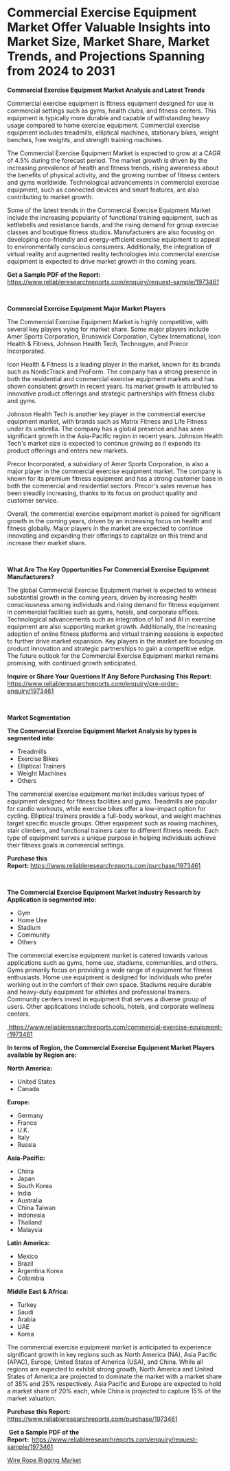 <p><h1>Commercial Exercise Equipment Market Offer Valuable Insights into Market Size, Market Share, Market Trends, and Projections Spanning from 2024 to 2031</h1></p><p><strong>Commercial Exercise Equipment Market Analysis and Latest Trends</strong></p>
<p><p>Commercial exercise equipment is fitness equipment designed for use in commercial settings such as gyms, health clubs, and fitness centers. This equipment is typically more durable and capable of withstanding heavy usage compared to home exercise equipment. Commercial exercise equipment includes treadmills, elliptical machines, stationary bikes, weight benches, free weights, and strength training machines.</p><p>The Commercial Exercise Equipment Market is expected to grow at a CAGR of 4.5% during the forecast period. The market growth is driven by the increasing prevalence of health and fitness trends, rising awareness about the benefits of physical activity, and the growing number of fitness centers and gyms worldwide. Technological advancements in commercial exercise equipment, such as connected devices and smart features, are also contributing to market growth.</p><p>Some of the latest trends in the Commercial Exercise Equipment Market include the increasing popularity of functional training equipment, such as kettlebells and resistance bands, and the rising demand for group exercise classes and boutique fitness studios. Manufacturers are also focusing on developing eco-friendly and energy-efficient exercise equipment to appeal to environmentally conscious consumers. Additionally, the integration of virtual reality and augmented reality technologies into commercial exercise equipment is expected to drive market growth in the coming years.</p></p>
<p><strong>Get a Sample PDF of the Report:&nbsp;</strong> <a href="https://www.reliableresearchreports.com/enquiry/request-sample/1973461">https://www.reliableresearchreports.com/enquiry/request-sample/1973461</a></p>
<p>&nbsp;</p>
<p><strong>Commercial Exercise Equipment Major Market Players</strong></p>
<p><p>The Commercial Exercise Equipment Market is highly competitive, with several key players vying for market share. Some major players include Amer Sports Corporation, Brunswick Corporation, Cybex International, Icon Health & Fitness, Johnson Health Tech, Technogym, and Precor Incorporated.</p><p>Icon Health & Fitness is a leading player in the market, known for its brands such as NordicTrack and ProForm. The company has a strong presence in both the residential and commercial exercise equipment markets and has shown consistent growth in recent years. Its market growth is attributed to innovative product offerings and strategic partnerships with fitness clubs and gyms.</p><p>Johnson Health Tech is another key player in the commercial exercise equipment market, with brands such as Matrix Fitness and Life Fitness under its umbrella. The company has a global presence and has seen significant growth in the Asia-Pacific region in recent years. Johnson Health Tech's market size is expected to continue growing as it expands its product offerings and enters new markets.</p><p>Precor Incorporated, a subsidiary of Amer Sports Corporation, is also a major player in the commercial exercise equipment market. The company is known for its premium fitness equipment and has a strong customer base in both the commercial and residential sectors. Precor's sales revenue has been steadily increasing, thanks to its focus on product quality and customer service.</p><p>Overall, the commercial exercise equipment market is poised for significant growth in the coming years, driven by an increasing focus on health and fitness globally. Major players in the market are expected to continue innovating and expanding their offerings to capitalize on this trend and increase their market share.</p></p>
<p>&nbsp;</p>
<p><strong>What Are The Key Opportunities For Commercial Exercise Equipment Manufacturers?</strong></p>
<p><p>The global Commercial Exercise Equipment market is expected to witness substantial growth in the coming years, driven by increasing health consciousness among individuals and rising demand for fitness equipment in commercial facilities such as gyms, hotels, and corporate offices. Technological advancements such as integration of IoT and AI in exercise equipment are also supporting market growth. Additionally, the increasing adoption of online fitness platforms and virtual training sessions is expected to further drive market expansion. Key players in the market are focusing on product innovation and strategic partnerships to gain a competitive edge. The future outlook for the Commercial Exercise Equipment market remains promising, with continued growth anticipated.</p></p>
<p><strong>Inquire or Share Your Questions If Any Before Purchasing This Report:</strong> <a href="https://www.reliableresearchreports.com/enquiry/pre-order-enquiry/1973461">https://www.reliableresearchreports.com/enquiry/pre-order-enquiry/1973461</a></p>
<p>&nbsp;</p>
<p><strong>Market Segmentation</strong></p>
<p><strong>The Commercial Exercise Equipment Market Analysis by types is segmented into:</strong></p>
<p><ul><li>Treadmills</li><li>Exercise Bikes</li><li>Elliptical Trainers</li><li>Weight Machines</li><li>Others</li></ul></p>
<p><p>The commercial exercise equipment market includes various types of equipment designed for fitness facilities and gyms. Treadmills are popular for cardio workouts, while exercise bikes offer a low-impact option for cycling. Elliptical trainers provide a full-body workout, and weight machines target specific muscle groups. Other equipment such as rowing machines, stair climbers, and functional trainers cater to different fitness needs. Each type of equipment serves a unique purpose in helping individuals achieve their fitness goals in commercial settings.</p></p>
<p><strong>Purchase this Report:&nbsp;</strong><a href="https://www.reliableresearchreports.com/purchase/1973461">https://www.reliableresearchreports.com/purchase/1973461</a></p>
<p>&nbsp;</p>
<p><strong>The Commercial Exercise Equipment Market Industry Research by Application is segmented into:</strong></p>
<p><ul><li>Gym</li><li>Home Use</li><li>Stadium</li><li>Community</li><li>Others</li></ul></p>
<p><p>The commercial exercise equipment market is catered towards various applications such as gyms, home use, stadiums, communities, and others. Gyms primarily focus on providing a wide range of equipment for fitness enthusiasts. Home use equipment is designed for individuals who prefer working out in the comfort of their own space. Stadiums require durable and heavy-duty equipment for athletes and professional trainers. Community centers invest in equipment that serves a diverse group of users. Other applications include schools, hotels, and corporate wellness centers.</p></p>
<p><a href="https://www.reliableresearchreports.com/commercial-exercise-equipment-r1973461">&nbsp;https://www.reliableresearchreports.com/commercial-exercise-equipment-r1973461</a></p>
<p><strong>In terms of Region, the Commercial Exercise Equipment Market Players available by Region are:</strong></p>
<p>
    <p> <strong> North America: </strong>
        <ul>
            <li>United States</li>
            <li>Canada</li>
        </ul>
        </p> 
    <p> <strong> Europe: </strong>
        <ul>
            <li>Germany</li>
            <li>France</li>
            <li>U.K.</li>
            <li>Italy</li>
            <li>Russia</li>
        </ul>
        </p> 
    <p> <strong> Asia-Pacific: </strong>
        <ul>
            <li>China</li>
            <li>Japan</li>
            <li>South Korea</li>
            <li>India</li>
            <li>Australia</li>
            <li>China Taiwan</li>
            <li>Indonesia</li>
            <li>Thailand</li>
            <li>Malaysia</li>
        </ul>
        </p> 
    <p> <strong> Latin America: </strong>
        <ul>
            <li>Mexico</li>
            <li>Brazil</li>
            <li>Argentina Korea</li>
            <li>Colombia</li>
        </ul>
        </p> 
    <p> <strong> Middle East & Africa: </strong>
        <ul>
            <li>Turkey</li>
            <li>Saudi</li>
            <li>Arabia</li>
            <li>UAE</li>
            <li>Korea</li>
        </ul>
    </p>
    </p>
<p><p>The commercial exercise equipment market is anticipated to experience significant growth in key regions such as North America (NA), Asia Pacific (APAC), Europe, United States of America (USA), and China. While all regions are expected to exhibit strong growth, North America and United States of America are projected to dominate the market with a market share of 35% and 25% respectively. Asia Pacific and Europe are expected to hold a market share of 20% each, while China is projected to capture 15% of the market valuation.</p></p>
<p><strong>Purchase this Report: </strong><a href="https://www.reliableresearchreports.com/purchase/1973461">https://www.reliableresearchreports.com/purchase/1973461</a></p>
<p>&nbsp;<strong>Get a Sample PDF of the Report:&nbsp;&nbsp;</strong><a href="https://www.reliableresearchreports.com/enquiry/request-sample/1973461">https://www.reliableresearchreports.com/enquiry/request-sample/1973461</a></p>
<p><strong></strong></p>
<p><p><a href="https://github.com/julyju69/Market-Research-Report-List-4/blob/main/wire-rope-rigging-market.md">Wire Rope Rigging Market</a></p></p>